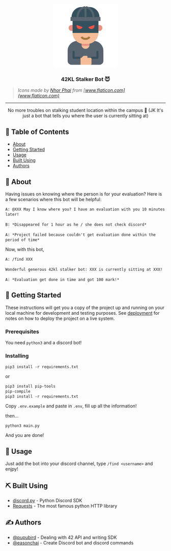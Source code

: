 <p align="center">
  <a href="" rel="noopener">
 <img width=200px height=200px src="https://github.com/pupubird/42kl-stalker-bot/blob/master/img/logo.png" alt="Project logo"></a>
</p>

<h3 align="center">42KL Stalker Bot 😈</h3>

> _Icons made by [Nhor Phai](https://www.flaticon.com/authors/nhor-phai) from [www.flaticon.com](www.flaticon.com)_

---

<p align="center"> No more troubles on stalking student location within the campus 🥳 (JK It's just a bot that tells you where the user is currently sitting at)
    <br> 
</p>

## 📝 Table of Contents

- [About](#about)
- [Getting Started](#getting_started)
- [Usage](#usage)
- [Built Using](#built_using)
- [Authors](#authors)

## 🧐 About <a name = "about"></a>

Having issues on knowing where the person is for your evaluation? Here is a few scenarios where this bot will be helpful:

```joke
A: @XXX May I know where you? I have an evaluation with you 10 minutes later!

B: *Disappeared for 1 hour as he / she does not check discord*

A: *Project failed because couldn't get evaluation done within the period of time*
```

Now, with this bot,

```
A: /find XXX

Wonderful generous 42kl stalker bot: XXX is currently sitting at XXX!

A: *Evaluation get done in time and got 100 mark!*
```

## 🏁 Getting Started <a name = "getting_started"></a>

These instructions will get you a copy of the project up and running on your local machine for development and testing purposes. See [deployment](#deployment) for notes on how to deploy the project on a live system.

### Prerequisites

You need `python3` and a discord bot!

### Installing

```
pip3 install -r requirements.txt
```

or

```
pip3 install pip-tools
pip-compile
pip3 install -r requirements.txt
```

Copy `.env.example` and paste in `.env`, fill up all the information!

then...

```
python3 main.py
```

And you are done!

## 🎈 Usage <a name="usage"></a>

Just add the bot into your discord channel, type `/find <username>` and enjpy!

## ⛏️ Built Using <a name = "built_using"></a>

- [discord.py](https://pypi.org/project/discord.py/) - Python Discord SDK
- [Requests](https://pypi.org/project/requests/) - The most famous python HTTP library

## ✍️ Authors <a name = "authors"></a>

- [@pupubird](https://github.com/pupubird) - Dealing with 42 API and writing SDK
- [@easonchai](https://github.com/easonchai) - Create Discord bot and discord commands
